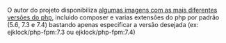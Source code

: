 O autor do projeto disponibiliza  [algumas imagens com as mais diferentes versões do php](https://registry.hub.docker.com/r/ejklock/php-fpm/tags), incluido composer e varias extensões do php por padrão (5.6, 7.3 e 7.4) bastando apenas especificar a versão desejada (ex: ejklock/php-fpm:7.3 ou ejklock/php-fpm:7.4)
